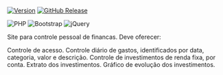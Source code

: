 [![Version](https://img.shields.io/badge/version-beta-blue)]()
[![GitHub Release](https://img.shields.io/badge/Release-v1.0-blueviolet)]() 

![PHP](https://img.shields.io/badge/php-%23777BB4.svg?style=for-the-badge&logo=php&logoColor=white)
![Bootstrap](https://img.shields.io/badge/bootstrap-%238511FA.svg?style=for-the-badge&logo=bootstrap&logoColor=white)
![jQuery](https://img.shields.io/badge/jquery-%230769AD.svg?style=for-the-badge&logo=jquery&logoColor=white)

Site para controle pessoal de financas.
Deve oferecer:

Controle de acesso.
Controle diário de gastos, identificados por data, categoria, valor e descrição.
Controle de investimentos de renda fixa, por conta.
Extrato dos investimentos.
Gráfico de evolução dos investimentos.
